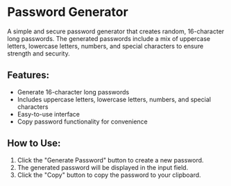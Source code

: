 # Password Generator

A simple and secure password generator that creates random, 16-character long passwords. The generated passwords include a mix of uppercase letters, lowercase letters, numbers, and special characters to ensure strength and security.

## Features:
- Generate 16-character long passwords
- Includes uppercase letters, lowercase letters, numbers, and special characters
- Easy-to-use interface
- Copy password functionality for convenience

## How to Use:
1. Click the "Generate Password" button to create a new password.
2. The generated password will be displayed in the input field.
3. Click the "Copy" button to copy the password to your clipboard.
